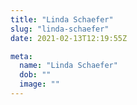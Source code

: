 ```yaml
---
title: "Linda Schaefer"
slug: "linda-schaefer"
date: 2021-02-13T12:19:55Z

meta:
  name: "Linda Schaefer"
  dob: ""
  image: ""
---
```


